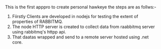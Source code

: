 This is the first apppro to create personal hawkeye the steps are as follws:-

1. Fiirstly Clients are developed  in nodejs for testing the extent of properties of RABBITMQ.
2. The node HTTP server is created to collect data from raabbitmq server using rabbitmq's httpp api.
3. That daatas wrapped and send to a remote server hosted using .net core.
